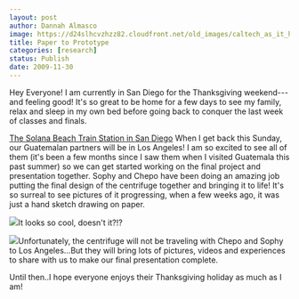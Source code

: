```yaml
---
layout: post
author: Dannah Almasco
image: https://d24slhcvzhzz82.cloudfront.net/old_images/caltech_as_it_happens/6a0105349b8251970b012875efce3d970c.jpg
title: Paper to Prototype
categories: [research]
status: Publish
date: 2009-11-30
---
```



Hey Everyone!
I am currently in San Diego for the Thanksgiving weekend---and feeling good! It's so great to be home for a few days to see my family, relax and sleep in my own bed before going back to conquer the last week of classes and finals.

[The Solana Beach Train Station in San Diego](https://)
When I get back this Sunday, our Guatemalan partners will be in Los Angeles! I am so excited to see all of them (it's been a few months since I saw them when I visited Guatemala this past summer) so we can get started working on the final project and presentation together. Sophy and Chepo have been doing an amazing job putting the final design of the centrifuge together and bringing it to life! It's so surreal to see pictures of it progressing, when a few weeks ago, it was just a hand sketch drawing on paper.


![](https://d24slhcvzhzz82.cloudfront.net/old_images/caltech_as_it_happens/6a0105349b8251970b0120a6dfe393970b.png)It looks so cool, doesn't it?!?


![](https://d24slhcvzhzz82.cloudfront.net/old_images/caltech_as_it_happens/6a0105349b8251970b0120a6dfe527970b.jpg)Unfortunately, the centrifuge will not be traveling with Chepo and Sophy to Los Angeles...But they will bring lots of pictures, videos and experiences to share with us to make our final presentation complete.

Until then..I hope everyone enjoys their Thanksgiving holiday as much as I am!

